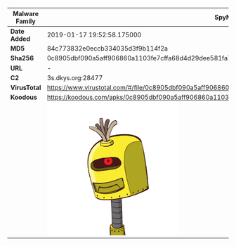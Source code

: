 | Malware Family | SpyNote                                                      |
| -------------- | ------------------------------------------------------------ |
| **Date Added** | 2019-01-17 19:52:58.175000                                                   |
| **MD5**        | 84c773832e0eccb334035d3f9b114f2a                             |
| **Sha256**     | 0c8905dbf090a5aff906860a1103fe7cffa68d4d29dee581fa7915f0dba89424 |
| **URL**        | -                                                            |
| **C2**         | 3s.dkys.org:28477 |
| **VirusTotal** | https://www.virustotal.com/#/file/0c8905dbf090a5aff906860a1103fe7cffa68d4d29dee581fa7915f0dba89424/detection |
| **Koodous**    | https://koodous.com/apks/0c8905dbf090a5aff906860a1103fe7cffa68d4d29dee581fa7915f0dba89424 |
|                | ![](../assets/0c8905dbf090a5aff906860a1103fe7cffa68d4d29dee581fa7915f0dba89424.png) |